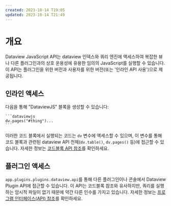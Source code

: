 ```yaml
---
created: 2023-10-14 T19:05
updated: 2023-10-14 T21:49
---
```

# 개요

Dataview JavaScript API는 dataview 인덱스와 쿼리 엔진에 액세스하여 복잡한 뷰나 다른 플러그인과의 상호 운용성에 유용한 임의의 JavaScript를 실행할 수 있습니다. 이 API는 플러그인을 위한 버전과 사용자를 위한 버전(또는 '인라인 API 사용')으로 제공됩니다.

## 인라인 액세스

다음을 통해 "DataviewJS" 블록을 생성할 수 있습니다:

~~~
```dataviewjs
dv.pages("#thing")...
```
~~~

이러한 코드 블록에서 실행되는 코드는 `dv` 변수에 액세스할 수 있으며, 이 변수를 통해 코드 블록과 관련된 dataview API 전체(`dv.table()`, `dv.pages()` 등)에 접근할 수 있습니다. 자세한 정보는 [코드블록 API 참조](./code-reference-ko.md)를 확인하세요.

## 플러그인 액세스

`app.plugins.plugins.dataview.api`를 통해 다른 플러그인이나 콘솔에서 Dataview Plugin API에 접근할 수 있습니다. 이 API는 코드블록 참조와 유사하지만, 쿼리를 실행하는 암시적 파일이 없기 때문에 약간 다른 인수를 가지고 있습니다. 자세한 정보는 [프로그램 인터페이스(API) 참조](./code-reference-ko.md)를 확인하세요.